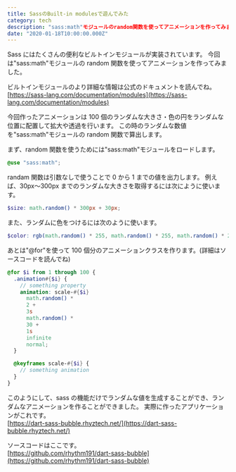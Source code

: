 ```yaml
---
title: SassのBuilt-in modulesで遊んでみた
category: tech
description: "sass:math"モジュールのrandom関数を使ってアニメーションを作ってみました
date: "2020-01-18T10:00:00.000Z"
---
```


Sass にはたくさんの便利なビルトインモジュールが実装されています。
今回は"sass:math"モジュールの random 関数を使ってアニメーションを作ってみました。

ビルトインモジュールのより詳細な情報は公式のドキュメントを読んでね。  
[https://sass-lang.com/documentation/modules](https://sass-lang.com/documentation/modules)

今回作ったアニメーションは 100 個のランダムな大きさ・色の円をランダムな位置に配置して拡大や透過を行います。
この時のランダムな数値を"sass:math"モジュールの random 関数で算出します。

まず、random 関数を使うためには"sass:math"モジュールをロードします。

```scss
@use "sass:math";
```

randam 関数は引数なしで使うことで 0 から 1 までの値を出力します。
例えば、30px〜300px までのランダムな大きさを取得するには次にように使います。

```scss
$size: math.random() * 300px + 30px;
```

また、ランダムに色をつけるには次のように使います。

```scss
$color: rgb(math.random() * 255, math.random() * 255, math.random() * 255);
```

あとは"@for"を使って 100 個分のアニメーションクラスを作ります。(詳細はソースコードを読んでね)

```scss
@for $i from 1 through 100 {
  .animation#{$i} {
    // something property
    animation: scale-#{$i}
      math.random() *
      2 +
      3s
      math.random() *
      30 +
      1s
      infinite
      normal;
  }

  @keyframes scale-#{$i} {
    // something animation
  }
}
```

このようにして、sass の機能だけでランダムな値を生成することができ、ランダムなアニメーションを作ることができました。
実際に作ったアプリケーションがこれです。  
[https://dart-sass-bubble.rhyztech.net/](https://dart-sass-bubble.rhyztech.net/)

ソースコードはここです。  
[https://github.com/rhythm191/dart-sass-bubble](https://github.com/rhythm191/dart-sass-bubble)
